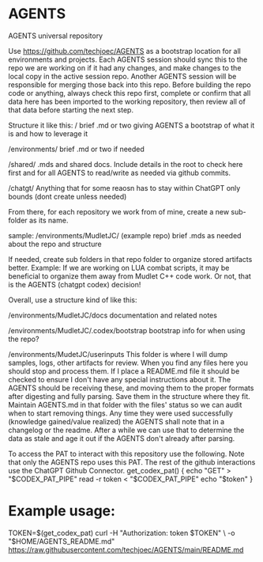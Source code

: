 # AGENTS
AGENTS universal repository


Use https://github.com/techjoec/AGENTS as a bootstrap location for all environments and projects. Each AGENTS session should sync this to the repo we are working on if it had any changes, and make changes to the local copy in the active session repo. Another AGENTS session will be responsible for merging those back into this repo. Before building the repo code or anything, always check this repo first, complete or confirm that all data here has been imported to the working repository, then review all of that data before starting the next step.

Structure it like this:
/
brief .md or two giving AGENTS a bootstrap of what it is and how to leverage it

/environments/
brief .md or two if needed

/shared/
.mds and shared docs. Include details in the root to check here first and for all AGENTS to read/write as needed via github commits.

/chatgt/
Anything that for some reaosn has to stay within ChatGPT only bounds (dont create unless needed)


From there, for each repository we work from of mine, create a new sub-folder as its name.

sample:
/environments/MudletJC/    (example repo)
brief .mds as needed about the repo and structure


If needed, create sub folders in that repo folder to organize stored artifacts better.
Example: If we are working on LUA combat scripts, it may be beneficial to organize them away from Mudlet C++ code work. Or not, that is the AGENTS (chatgpt codex) decision!

Overall, use a structure kind of like this:

/environments/MudletJC/docs
documentation and related notes

/environments/MudletJC/.codex/bootstrap
bootstrap info for when using the repo?

/environments/MudetJC/userinputs
This folder is where I will dump samples, logs, other artifacts for review. When you find any files here you should stop and process them. If I place a README.md file it should be checked to ensure I don't have any special instructions about it. The AGENTS should be receiving these, and moving them to the proper formats after digesting and fully parsing. Save them in the structure where they fit. Maintain AGENTS.md in that folder with the files' status so we can audit when to start removing things. Any time they were used successfully (knowledge gained/value realized) the AGENTS shall note that in a changelog or the readme. After a while we can use that to determine the data as stale and age it out if the AGENTS don't already after parsing.

To access the PAT to interact with this repository use the following. Note that only the AGENTS repo uses this PAT. The rest of the github interactions use the ChatGPT Github Connector.
get_codex_pat() {
  echo "GET" > "$CODEX_PAT_PIPE"
  read -r token < "$CODEX_PAT_PIPE"
  echo "$token"
}

# Example usage:
TOKEN=$(get_codex_pat)
curl -H "Authorization: token $TOKEN" \
     -o "$HOME/AGENTS_README.md" \
     https://raw.githubusercontent.com/techjoec/AGENTS/main/README.md



